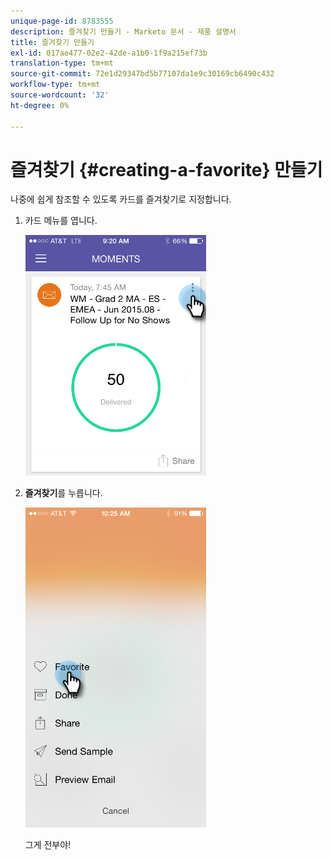 ```yaml
---
unique-page-id: 8783555
description: 즐겨찾기 만들기 - Marketo 문서 - 제품 설명서
title: 즐겨찾기 만들기
exl-id: 017ae477-02e2-42de-a1b0-1f9a215ef73b
translation-type: tm+mt
source-git-commit: 72e1d29347bd5b77107da1e9c30169cb6490c432
workflow-type: tm+mt
source-wordcount: '32'
ht-degree: 0%

---
```


# 즐겨찾기 {#creating-a-favorite} 만들기

나중에 쉽게 참조할 수 있도록 카드를 즐겨찾기로 지정합니다.

1. 카드 메뉴를 엽니다.

   ![](assets/image2015-7-14-16-3a28-3a54.png)

1. **즐겨찾기**&#x200B;를 누릅니다.

   ![](assets/image2015-7-14-16-3a36-3a22.png)

   그게 전부야!
